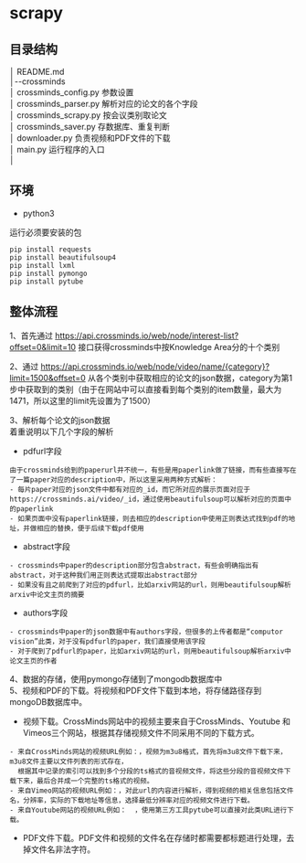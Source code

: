# scrapy

## 目录结构
│  README.md   
│--crossminds  
│     crossminds_config.py  参数设置  
│     crossminds_parser.py  解析对应的论文的各个字段  
│     crossminds_scrapy.py  按会议类别取论文  
│     crossminds_saver.py   存数据库、重复判断  
│     downloader.py         负责视频和PDF文件的下载  
│     main.py               运行程序的入口  
│


## 环境 
- python3

运行必须要安装的包
```
pip install requests
pip install beautifulsoup4
pip install lxml
pip install pymongo
pip install pytube
```

## 整体流程
1、首先通过 https://api.crossminds.io/web/node/interest-list?offset=0&limit=10 接口获得crossminds中按Knowledge Area分的十个类别

2、通过 https://api.crossminds.io/web/node/video/name/{category}?limit=1500&offset=0 从各个类别中获取相应的论文的json数据，category为第1步中获取到的类别（由于在网站中可以直接看到每个类别的item数量，最大为1471，所以这里的limit先设置为了1500）

3、解析每个论文的json数据  
着重说明以下几个字段的解析
- pdfurl字段
```
由于crossminds给到的paperurl并不统一，有些是用paperlink做了链接，而有些直接写在了一篇paper对应的description中，所以这里采用两种方式解析：
- 每片paper对应的json文件中都有对应的_id，而它所对应的展示页面对应于https://crossminds.ai/video/_id，通过使用beautifulsoup可以解析对应的页面中的paperlink
- 如果页面中没有paperlink链接，则去相应的description中使用正则表达式找到pdf的地址，并做相应的替换，便于后续下载pdf使用
```
- abstract字段
```
- crossminds中paper的description部分包含abstract，有些会明确指出有abstract，对于这种我们用正则表达式提取出abstract部分
- 如果没有且之前爬到了对应的pdfurl，比如arxiv网站的url，则用beautifulsoup解析arxiv中论文主页的摘要
```
- authors字段
```
- crossminds中paper的json数据中有authors字段，但很多的上传者都是“computor vision”此类，对于没有pdfurl的paper，我们直接使用该字段
- 对于爬到了pdfurl的paper，比如arxiv网站的url，则用beautifulsoup解析arxiv中论文主页的作者
```
4、数据的存储，使用pymongo存储到了mongodb数据库中  
5、视频和PDF的下载。将视频和PDF文件下载到本地，将存储路径存到mongoDB数据库中。

- 视频下载。CrossMinds网站中的视频主要来自于CrossMinds、Youtube 和 Vimeos三个网站，根据其存储视频文件不同采用不同的下载方式。
```
- 来自CrossMinds网站的视频URL例如：，视频为m3u8格式，首先将m3u8文件下载下来，m3u8文件主要以文件列表的形式存在，
  根据其中记录的索引可以找到多个分段的ts格式的音视频文件，将这些分段的音视频文件下载下来，最后合并成一个完整的ts格式的视频。
- 来自Vimeo网站的视频URL例如：，对此url的内容进行解析，得到视频的相关信息包括文件名，分辨率，实际的下载地址等信息，选择最低分辨率对应的视频文件进行下载。
- 来自Youtube网站的视频URL例如：  ，使用第三方工具pytube可以直接对此类URL进行下载。
```
- PDF文件下载。PDF文件和视频的文件名在存储时都需要都标题进行处理，去掉文件名非法字符。




